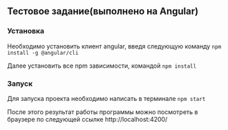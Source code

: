 ## Тестовое задание(выполнено на Angular)

### Установка
Необходимо установить клиент angular, введя следующую команду
`npm install -g @angular/cli`

Далее установить все npm зависимости, командой
`npm install`

### Запуск
Для запуска проекта необходимо написать в терминале
`npm start`

После этого результат работы программы можно посмотреть в браузере по следующей ссылке http://localhost:4200/
